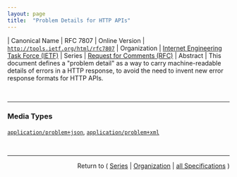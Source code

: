 ```yaml
---
layout: page
title:  "Problem Details for HTTP APIs"
---
```


| Canonical Name | RFC 7807
| Online Version | [`http://tools.ietf.org/html/rfc7807`](http://tools.ietf.org/html/rfc7807)
| Organization | [Internet Engineering Task Force (IETF)](..)
| Series | [Request for Comments (RFC)](.)
| Abstract | This document defines a "problem detail" as a way to carry machine-readable details of errors in a HTTP response, to avoid the need to invent new error response formats for HTTP APIs.

<br/>
<hr/>

### Media Types

[`application/problem+json`](/concepts/media-type/application/problem+json "This document defines a &#34;problem detail&#34; as a way to carry machine-readable details of errors in a HTTP response, to avoid the need to invent new error response formats for HTTP APIs."), [`application/problem+xml`](/concepts/media-type/application/problem+xml "This document defines a &#34;problem detail&#34; as a way to carry machine-readable details of errors in a HTTP response, to avoid the need to invent new error response formats for HTTP APIs.")



<br/>
<hr/>

<p style="text-align: right">Return to ( <a href="./">Series</a> | <a href="../">Organization</a> | <a href="../../">all Specifications</a> )</p>